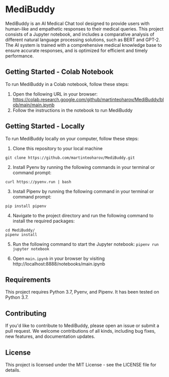# MediBuddy

MediBuddy is an AI Medical Chat tool designed to provide users with human-like and empathetic responses to their medical queries. This project consists of a Jupyter notebook, and includes a comparative analysis of different natural language processing solutions, such as BERT and GPT-2. The AI system is trained with a comprehensive medical knowledge base to ensure accurate responses, and is optimized for efficient and timely performance.

## Getting Started - Colab Notebook

To run MediBuddy in a Colab notebook, follow these steps:

1. Open the following URL in your browser: https://colab.research.google.com/github/martinteoharov/MediBuddy/blob/main/main.ipynb
2. Follow the instructions in the notebook to run MediBuddy

## Getting Started - Locally

To run MediBuddy locally on your computer, follow these steps:

1. Clone this repository to your local machine
```
git clone https://github.com/martinteoharov/MediBuddy.git
```

2. Install Pyenv by running the following commands in your terminal or command prompt:
```
curl https://pyenv.run | bash
```

3. Install Pipenv by running the following command in your terminal or command prompt:
```
pip install pipenv
```

4. Navigate to the project directory and run the following command to install the required packages:
```
cd MediBuddy/
pipenv install
```

5. Run the following command to start the Jupyter notebook:
```pipenv run jupyter notebook```

6. Open `main.ipynb` in your browser by visiting http://localhost:8888/notebooks/main.ipynb

## Requirements

This project requires Python 3.7, Pyenv, and Pipenv. It has been tested on Python 3.7.

## Contributing

If you'd like to contribute to MediBuddy, please open an issue or submit a pull request. We welcome contributions of all kinds, including bug fixes, new features, and documentation updates.

## License

This project is licensed under the MIT License - see the LICENSE file for details.







